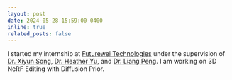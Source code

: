 ```yaml
---
layout: post
date: 2024-05-28 15:59:00-0400
inline: true
related_posts: false
---
```


I started my internship at [Futurewei Technologies](https://www.futurewei.com/) under the supervision of [Dr. Xiyun Song](https://www.linkedin.com/in/xiyun-song-1395b27/), [Dr. Heather Yu](https://www.linkedin.com/in/heather-yu-8866675/), and [Dr. Liang Peng](https://www.linkedin.com/in/liang-peng-7635943/). I am working on 3D NeRF Editing with Diffusion Prior.
